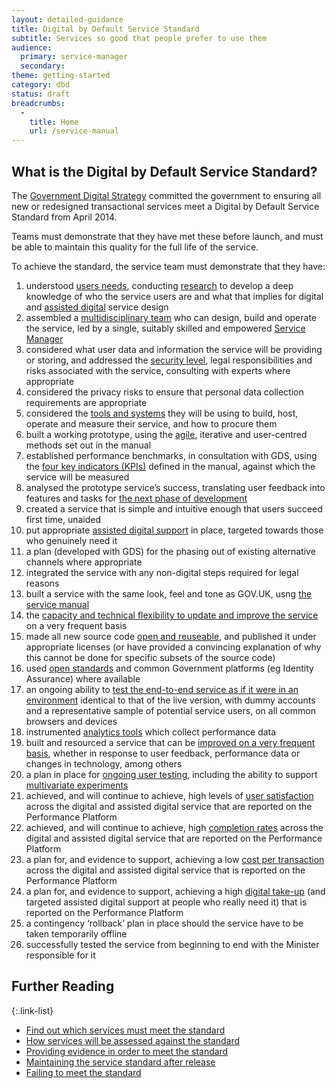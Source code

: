 ```yaml
---
layout: detailed-guidance
title: Digital by Default Service Standard
subtitle: Services so good that people prefer to use them
audience:
  primary: service-manager
  secondary: 
theme: getting-started
category: dbd
status: draft
breadcrumbs:
  -
    title: Home
    url: /service-manual
---
```


## What is the Digital by Default Service Standard?
The [Government Digital Strategy](http://publications.cabinetoffice.gov.uk/digital/strategy/) committed the government to ensuring all new or redesigned transactional services meet a Digital by Default Service Standard from April 2014.

Teams must demonstrate that they have met these before launch, and must be able to maintain this quality for the full life of the service.

To achieve the standard, the service team must demonstrate that they have:

1. understood [users needs](/service-manual/users/user-needs.html), conducting [research](/service-manual/users.html) to develop a deep knowledge of who the service users are and what that implies for digital and [assisted digital](/service-manual/assisted-digital.html) service design
2. assembled a [multidisciplinary team](/service-manual/the-team.html) who can design, build and operate the service, led by a single, suitably skilled and empowered [Service Manager](/service-manual/the-team/service-manager.html)
3. considered what user data and information the service will be providing or storing, and addressed the [security level](/service-manual/making-software/information-security.html), legal responsibilities and risks associated with the service, consulting with experts where appropriate
4. considered the privacy risks to ensure that personal data collection requirements are appropriate
5. considered the [tools and systems](/service-manual/making-software.html) they will be using to build, host, operate and measure their service, and how to procure them
6. built a working prototype, using the [agile](/service-manual/agile.html), iterative and user-centred methods set out in the manual
7. established performance benchmarks, in consultation with GDS, using the [four key indicators (KPIs)](/service-manual/measurement.html) defined in the manual, against which the service will be measured
8. analysed the prototype service’s success, translating user feedback into features and tasks for [the next phase of development](/service-manual/agile/continuous-delivery.html)
9. created a service that is simple and intuitive enough that users succeed first time, unaided
10. put appropriate [assisted digital support](/service-manual/assisted-digital.html) in place, targeted towards those who genuinely need it
11. a plan (developed with GDS) for the phasing out of existing alternative channels where appropriate
12. integrated the service with any non-digital steps required for legal reasons
13. built a service with the same look, feel and tone as GOV.UK, usng [the service manual](/service-manual/design-and-content.html)
14. the [capacity and technical flexibility to update and improve the service](/service-manual/making-software/release-strategies.html) on a very frequent basis
15. made all new source code [open and reuseable](/service-manual/making-software/open-source.html), and published it under appropriate licenses (or have provided a convincing explanation of why this cannot be done for specific subsets of the source code)
16. used [open standards](/service-manual/making-software/open-standards-and-licensing.html) and common Government platforms (eg Identity Assurance) where available
17. an ongoing ability to [test the end-to-end service as if it were in an environment](/service-manual/making-software/testing-in-agile.html) identical to that of the live version, with dummy accounts and a representative sample of potential service users, on all common browsers and devices
18. instrumented [analytics tools](/service-manual/making-software/analytics-tools.html) which collect performance data
19. built and resourced a service that can be [improved on a very frequent basis](/service-manual/making-software/release-strategies.html), whether in response to user feedback, performance data or changes in technology, among others
20. a plan in place for [ongoing user testing](/service-manual/users.html), including the ability to support [multivariate experiments](/service-manual/users/user-research/multivariatetesting.html)
21. achieved, and will continue to achieve, high levels of [user satisfaction](/service-manual/measurement/usersatisfaction.html) across the digital and assisted digital service that are reported on the Performance Platform
22. achieved, and will continue to achieve, high [completion rates](/service-manual/measurement/completionrate.html) across the digital and assisted digital service that are reported on the Performance Platform
23. a plan for, and evidence to support, achieving a low [cost per transaction](/service-manual/measurement/costpertransaction.html) across the digital and assisted digital service that is reported on the Performance Platform
24. a plan for, and evidence to support, achieving a high [digital take-up](/service-manual/measurement/digital-takeup.html) (and targeted assisted digital support at people who really need it) that is reported on the Performance Platform
25. a contingency ‘rollback’ plan in place should the service have to be taken temporarily offline
26. successfully tested the service from beginning to end with the Minister responsible for it

## Further Reading

{:.link-list}
- [Find out which services must meet the standard](/service-manual/digital-by-default/scope-of-the-standard.html)
- [How services will be assessed against the standard](/service-manual/digital-by-default/assessments-against-the-standard.html)
- [Providing evidence in order to meet the standard](/service-manual/digital-by-default/providing-evidence.html)
- [Maintaining the service standard after release](/service-manual/digital-by-default/maintaining-the-standard.html)
- [Failing to meet the standard](/service-manual/digital-by-default/failure-to-meet-the-standard.html)